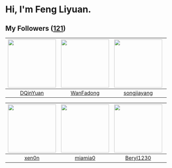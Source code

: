 # Hi, I'm Feng Liyuan.

## My Followers ([121](https://github.com/SunRunAway?tab=followers))

| <img src="https://avatars.githubusercontent.com/u/23725000?v=4" width="150" height="150" /> | <img src="https://avatars.githubusercontent.com/u/10414494?v=4" width="150" height="150" /> | <img src="https://avatars.githubusercontent.com/u/1459834?v=4" width="150" height="150" /> | <img src="https://avatars.githubusercontent.com/u/18556593?v=4" width="150" height="150" /> |
| :-----------------------------------------------------------------------------------------: | :-----------------------------------------------------------------------------------------: | :----------------------------------------------------------------------------------------: | :-----------------------------------------------------------------------------------------: |
|                           [DQinYuan](https://github.com/DQinYuan)                           |                          [WanFadong](https://github.com/WanFadong)                          |                        [songjiayang](https://github.com/songjiayang)                       |                              [aylei](https://github.com/aylei)                              |

| <img src="https://avatars.githubusercontent.com/u/1175567?v=4" width="150" height="150" /> | <img src="https://avatars.githubusercontent.com/u/25542995?v=4" width="150" height="150" /> | <img src="https://avatars.githubusercontent.com/u/23115833?v=4" width="150" height="150" /> | <img src="https://avatars.githubusercontent.com/u/42286315?v=4" width="150" height="150" /> |
| :----------------------------------------------------------------------------------------: | :-----------------------------------------------------------------------------------------: | :-----------------------------------------------------------------------------------------: | :-----------------------------------------------------------------------------------------: |
|                              [xen0n](https://github.com/xen0n)                             |                            [miamia0](https://github.com/miamia0)                            |                          [Beryl1230](https://github.com/Beryl1230)                          |                         [wxning1107](https://github.com/wxning1107)                         |